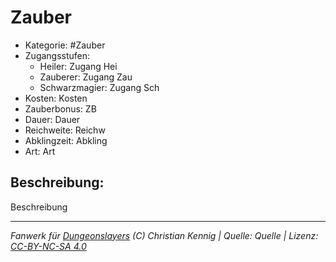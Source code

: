 # Zauber

- Kategorie: #Zauber
- Zugangsstufen:
  - Heiler: Zugang Hei
  - Zauberer: Zugang Zau
  - Schwarzmagier: Zugang Sch
- Kosten: Kosten
- Zauberbonus: ZB
- Dauer: Dauer
- Reichweite: Reichw
- Abklingzeit: Abkling
- Art: Art

## Beschreibung:

Beschreibung

---

_Fanwerk für [Dungeonslayers](https://www.dungeonslayers.net/) (C) Christian Kennig | Quelle: Quelle | Lizenz: [CC-BY-NC-SA 4.0](https://creativecommons.org/licenses/by-nc-sa/4.0/deed.de)_
